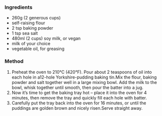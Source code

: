 ### Ingredients
* 260g (2 generous cups)
* self-raising flour
* 2 tsp baking powder
* 1 tsp sea salt
* 480ml (2 cups) soy milk, or vegan
* milk of your choice
* vegetable oil, for greasing

### Method
1. Preheat the oven to 210°C (420°F). Pour about 2 teaspoons of oil into each hole in a12-hole Yorkshire-pudding baking tin.Mix the flour, baking powder and salt together well in a large mixing bowl. Add the milk to the bowl, whisk together until smooth, then pour the batter into a jug.
2. Now it’s time to get the baking tray hot – place it into the oven for 4 minutes, then remove the tray and quickly fill each hole with batter. 
3. Carefully put the tray back into the oven for 16 minutes, or until the puddings are golden brown and nicely risen.Serve straight away.


